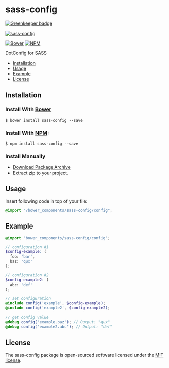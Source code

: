 # sass-config

[![Greenkeeper badge](https://badges.greenkeeper.io/zgabievi/sass-config.svg)](https://greenkeeper.io/)

[![sass-config](https://i.imgsafe.org/fbbe4c7bb5.png)](https://github.com/zgabievi/sass-config)

[![Bower](https://img.shields.io/bower/v/zgabievi/sass-config.svg?style=flat-square)](http://bower.io/search/?q=sass-config)
[![NPM](https://img.shields.io/npm/v/sass-config.svg?style=flat-square)](https://www.npmjs.com/package/sass-config)

DotConfig for SASS

+ [Installation](#installation)
+ [Usage](#usage)
+ [Example](#example)
+ [License](#license)

## Installation
### Install With [Bower](http://bower.io/search/?q=sass-config)
```
$ bower install sass-config --save
```

### Install With [NPM](https://www.npmjs.com/package/sass-config):
```
$ npm install sass-config --save
```

### Install Manually
- [Download Package Archive](https://github.com/zgabievi/sass-config/archive/master.zip)
- Extract zip to your project.

## Usage
Insert following code in top of your file:

```scss
@import "/bower_components/sass-config/config";
```

## Example

```scss
@import "bower_components/sass-config/config";

// configuration #1
$config-example: (
  foo: 'bar',
  baz: 'qux'
);

// configuration #2
$config-example2: (
  abc: 'def'
);

// set configuration
@include config('example', $config-example);
@include config('example2', $config-example2);

// get config value
@debug config('example.baz'); // Output: "qux"
@debug config('example2.abc'); // Output: "def"
```

## License
The sass-config package is open-sourced software licensed under the [MIT license](http://opensource.org/licenses/MIT).
